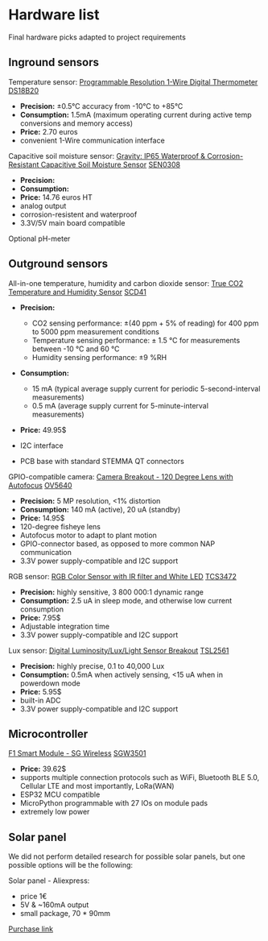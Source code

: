 # Hardware list

Final hardware picks adapted to project requirements

## Inground sensors

Temperature sensor:
[Programmable Resolution 1-Wire Digital Thermometer](https://www.analog.com/media/en/technical-documentation/data-sheets/DS18B20.pdf)
[DS18B20](https://www.analog.com/en/products/ds18b20.html)

- **Precision:** ±0.5°C accuracy from -10°C to +85°C
- **Consumption:** 1.5mA (maximum operating current during active temp conversions and memory access)
- **Price:** 2.70 euros
- convenient 1-Wire communication interface

Capacitive soil moisture sensor:
[Gravity: IP65 Waterproof & Corrosion-Resistant Capacitive Soil Moisture Sensor](https://fr.rs-online.com/web/p/kits-de-developpement-pour-capteur/2049905?searchId=dd258be7-0477-4060-ad04-d54c399e6b89&gb=s)
[SEN0308](https://wiki.dfrobot.com/Waterproof_Capacitive_Soil_Moisture_Sensor_SKU_SEN0308)

- **Precision:**
- **Consumption:**
- **Price:** 14.76 euros HT
- analog output
- corrosion-resistent and waterproof
- 3.3V/5V main board compatible

Optional pH-meter

## Outground sensors

All-in-one temperature, humidity and carbon dioxide sensor:
[True CO2 Temperature and Humidity Sensor](https://sensirion.com/media/documents/48C4B7FB/66E05452/CD_DS_SCD4x_Datasheet_D1.pdf)
[SCD41](https://www.adafruit.com/product/5190)

- **Precision:**
  - CO2 sensing performance: ±(40 ppm + 5% of reading) for 400 ppm to 5000 ppm measurement conditions
  - Temperature sensing performance: ± 1.5 °C for measurements between -10 °C and 60 °C
  - Humidity sensing performance: ±9 %RH

- **Consumption:**
  - 15 mA (typical average supply current for periodic 5-second-interval measurements)
  - 0.5 mA (average supply current for 5-minute-interval measurements)

- **Price:** 49.95$
- I2C interface
- PCB base with standard STEMMA QT connectors

GPIO-compatible camera:
[Camera Breakout - 120 Degree Lens with Autofocus](https://cdn-learn.adafruit.com/downloads/pdf/adafruit-ov5640-camera-breakout.pdf)
[OV5640](https://www.adafruit.com/product/5838)

- **Precision:** 5 MP resolution, <1% distortion
- **Consumption:** 140 mA (active), 20 uA (standby)
- **Price:** 14.95$
- 120-degree fisheye lens
- Autofocus motor to adapt to plant motion
- GPIO-connector based, as opposed to more common NAP communication
- 3.3V power supply-compatible and I2C support

RGB sensor:
[RGB Color Sensor with IR filter and White LED](https://cdn-shop.adafruit.com/datasheets/TCS34725.pdf)
[TCS3472](https://www.adafruit.com/product/1334)

- **Precision:** highly sensitive, 3 800 000:1 dynamic range
- **Consumption:** 2.5 uA in sleep mode, and otherwise low current consumption
- **Price:** 7.95$
- Adjustable integration time
- 3.3V power supply-compatible and I2C support

Lux sensor:
[Digital Luminosity/Lux/Light Sensor Breakout](https://cdn-shop.adafruit.com/datasheets/TSL2561.pdf)
[TSL2561](https://www.adafruit.com/product/439?main_page=product_info&products_id=439)

- **Precision:** highly precise, 0.1 to 40,000 Lux
- **Consumption:**  0.5mA when actively sensing, <15 uA when in powerdown mode
- **Price:** 5.95$
- built-in ADC
- 3.3V power supply-compatible and I2C support

## Microcontroller

[F1 Smart Module - SG Wireless](https://docs.sgwireless.com)
[SGW3501](https://sgwireless.com/product/f1/)

- **Price:** 39.62$
- supports multiple connection protocols such as WiFi, Bluetooth BLE 5.0, Cellular LTE and most importantly, LoRa(WAN)
- ESP32 MCU compatible
- MicroPython programmable with 27 IOs on module pads
- extremely low power

## Solar panel

We did not perform detailed research for possible solar panels, but one possible options will be the following:

Solar panel - Aliexpress:

- price 1€
- 5V & ~160mA output
- small package, 70 * 90mm

[Purchase link](https://fr.aliexpress.com/item/1005002996845292.html?spm=a2g0n.productlist.0.0.3f6a504adAED2o&browser_id=9912822ba7104565be8b54cba042be38&aff_platform=msite&m_page_id=uhemhfyihucauiqa1949d31b18a11be4e5b4169a4f&gclid=&pdp_npi=4%40dis%21EUR%213.65%210.99%21%21%213.71%211.00%21%402103894417378040671818237e8bad%2112000023131955730%21sea%21FR%210%21ABX&algo_pvid=fbef27f0-ebd8-4d19-bb38-3ce8c8e70ac6&search_p4p_id=202501250321072425412939565280013268461_3&_gl=1*1y16e74*_ga*MjE1MjE3MzMwLjE3Mzc4MDQwNjk.*_ga_VED1YSGNC7*MTczNzgwNDA2OC4xLjAuMTczNzgwNDA3MC42MC4wLjA.*_gcl_au*MjAyMzQ1MDk0Ny4xNzM3ODA0MDcx)
